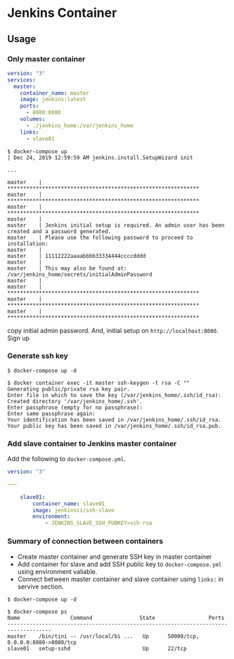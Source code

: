 # Jenkins Container

## Usage

### Only master container

```yaml
version: "3"
services:
  master:
    container_name: master
    image: jenkins:latest
    ports:
      - 8080:8080
    volumes:
      - ./jenkins_home:/var/jenkins_home
    links:
      - slave01
```

```
$ docker-compose up
| Dec 24, 2019 12:59:59 AM jenkins.install.SetupWizard init

...

master    | *************************************************************
master    | *************************************************************
master    | *************************************************************
master    |
master    | Jenkins initial setup is required. An admin user has been created and a password generated.
master    | Please use the following password to proceed to installation:
master    |
master    | 11112222aaaabbbb33334444ccccdddd
master    |
master    | This may also be found at: /var/jenkins_home/secrets/initialAdminPassword
master    |
master    | *************************************************************
master    | *************************************************************
master    | *************************************************************
```

copy initial admin password.
And, initial setup on `http://localhost:8080`. Sign up

### Generate ssh key

```
$ docker-compose up -d

$ docker container exec -it master ssh-keygen -t rsa -C ""
Generating public/private rsa key pair.
Enter file in which to save the key (/var/jenkins_home/.ssh/id_rsa):
Created directory '/var/jenkins_home/.ssh'.
Enter passphrase (empty for no passphrase):
Enter same passphrase again:
Your identification has been saved in /var/jenkins_home/.ssh/id_rsa.
Your public key has been saved in /var/jenkins_home/.ssh/id_rsa.pub.
```

### Add slave container to Jenkins master container

Add the following to `docker-compose.yml`.

```yml
version: "3"

~~~

    slave01:
        container_name: slave01
        image: jenkinsci/ssh-slave
        environment:
            - JENKINS_SLAVE_SSH_PUBKEY=ssh-rsa
```

### Summary of connection between containers

- Create master container and generate SSH key in master container
- Add container for slave and add SSH public key to `docker-compose.yml` using environment valiable.
- Connect between master container and slave container using `links:` in servive section.

```
$ docker-compose up -d

$ docker-compose ps
Name                Command               State                 Ports
------------------------------------------------------------------------------------
master    /bin/tini -- /usr/local/bi ...   Up      50000/tcp, 0.0.0.0:8080->8080/tcp
slave01   setup-sshd                       Up      22/tcp
```
